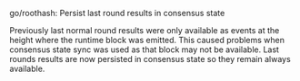 go/roothash: Persist last round results in consensus state

Previously last normal round results were only available as events at the
height where the runtime block was emitted. This caused problems when
consensus state sync was used as that block may not be available. Last rounds
results are now persisted in consensus state so they remain always available.
